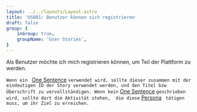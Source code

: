 ```yaml
---
layout: ../../layouts/Layout.astro
title: 'US001: Benutzer können sich registrieren'
draft: false
group: {
    inGroup: true,
    groupName: 'User Stories',
}
---
```


Als Benutzer möchte ich mich registrieren können, um Teil der Plattform zu werden.

`Wenn ein ` [One Sentence](/concepts/one-sentence) ` verwendet wird, sollte dieser zusammen mit der eindeutigen ID der Story verwendet werden,
und den Titel bzw Überschrift zu vervollständigen. Wenn kein ` [One Sentence](/concepts/one-sentence) ` geschrieben wird, sollte dort die Aktivität stehen, 
die diese ` [Persona](/concepts/personas) ` tätigen muss, um ihr Ziel zu erreichen.`
